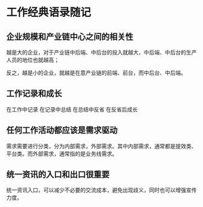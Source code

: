 # 工作经典语录随记


## 企业规模和产业链中心之间的相关性

越是大的企业，对于产业链中后端、中后台的投入就越大，中后端、中后台的生产人员的地位也就越高；

反之，越是小的企业，就越是在意产业链的前端、前台，而中后台、中后端。


## 工作记录和成长

在工作中记录
在记录中总结
在总结中反省
在反省后成长


## 任何工作活动都应该是需求驱动

需求需要进行分类，分为内部需求，外部需求。其中内部需求，通常都是提效类、平台类。而外部需求，通常指的是业务线需求。


## 统一资讯的入口和出口很重要

统一资讯入口，可以减少不必要的交流成本，避免出现歧义，同时也可以增强宣传力度。


